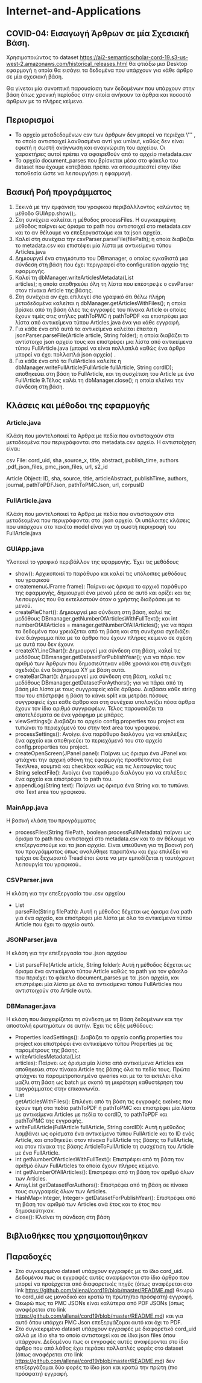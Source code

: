 # Internet-and-Applications
## COVID-04: Εισαγωγή Άρθρων σε μία Σχεσιακή Βάση.

Χρησιμοποιώντας το dataset https://ai2-semanticscholar-cord-19.s3-us-west-2.amazonaws.com/historical_releases.html θα φτιάξω μια Desktop εφαρμογή η οποία θα εισάγει τα δεδομένα που υπάρχουν για κάθε άρθρο σε μία σχεσιακή βάση. 

Θα γίνεται μία συνοπτική παρουσίαση των δεδομένων που υπάρχουν στην βάση όπως χρονική περίοδος στην οποία ανήκουν τα άρθρα και ποσοστό άρθρων με το πλήρες κείμενο.

## Περιορισμοί
* Το αρχείο μεταδεδομένων csv των άρθρων δεν μπορεί να περιέχει \\"" , το οποίο αντιστοιχεί λανθασμένα αντί για umlaut, καθώς δεν είναι εφικτή η σωστή ανάγνωση και αναγνώριση του αρχείου. Οι χαρακτήρες αυτοί πρέπει να αφαιρεθούν από το αρχείο metadata.csv
* Το αρχείο document_parses που βρίσκεται μέσα στο φάκελο του dataset που έχουμε κατεβάσει πρέπει να αποσυμπιεστεί στην ίδια τοποθεσία ώστε να λειτουργήσει η εφαρμογή.

## Βασική Ροή προγράμματος
1. Ξεκινά με την εμφάνιση του γραφικού περιβάλλλοντος καλώντας τη μέθοδο GUIApp.show();. 
2. Στη συνέχεια καλείται η μέθοδος processFiles. Η συγκεκριμένη μέθοδος παίρνει ως όρισμα το path που αντιστοιχεί στο metadata.csv και το αν θέλουμε να επεξεργαστούμε και τα json αρχεία.
3. Καλεί στη συνέχεια την csvParser.parseFile(filePath); η οποία διαβάζει το metadata.csv και επιστέφει μία λίστα με αντικείμενα τύπου Articles.java
4. Δημιουργεί ένα στιγμιότυπο του DBmanager, ο οποίος εγκαθιστά μια σύνδεση στη βάση που έχει περιγραφεί στο configuration αρχείο της εφαρμογής.
5. Καλεί τη dbManager.writeArticlesMetadata(List<Article> articles); η οποία αποθηκεύει όλη τη λίστα που επέστρεψε ο csvParser στον πίνακα Article της βάσης.
6. Στη συνέχεια αν έχει επιλεγεί στο γραφικό ότι θέλω πλήρη μεταδεδομένα καλείται η dbManager.getArticlesWithFiles(); η οποία βρίσκει από τη βάση όλες τις εγγραφές του πίνακα Article οι οποίες έχουν τιμές στις στήλες pathToPMC ή pathToPDF και επιστρέφει μια λίστα από αντικείμενα τύπου Articles.java ένα για κάθε εγγραφή.
7. Για κάθε ένα από αυτά τα αντικείμενα καλείται έπειτα η jsonParser.parseFile(Article article, String folder); η οποία διαβάζει το αντίστοιχο json αρχείο τους και επιστρέφει μια λίστα από αντικείμενα τύπου FullArticle.java (μπορεί να είναι πολλαπλά καθώς ένα άρθρο μπορεί να έχει πολλαπλά json αρχεία) . 
8. Για κάθε ένα από τα FullArticles καλείτε η dbManager.writeFullArticle(FullArticle fullArticle, String cordID); αποθηκεύει στη βάση το FullArticle, και τη συσχέτιση του Article με ένα FullArticle
9.Τέλος καλέι τη dbManager.close(); η οποία κλείνει την σύνδεση στη βάση.


## Κλάσεις και μέθοδοι της εφαρμογής

### Article.java
Κλάση που μοντελοποιεί τα Άρθρα με πεδία που αντιστοιχούν στα μεταδεομένα που περιγράφονται στο metadata.csv αρχείο. 
Η αντιστοίχηση είναι:

 csv File: cord_uid, sha ,source_x, title, abstract, publish_time, authors ,pdf_json_files, pmc_json_files, url, s2_id
 
 Article Object: ID, sha, source, title, articleAbstract, publishTime, authors, journal, pathToPDFJson, pathToPMCJson, url, corpusID
 
 
### FullArticle.java
Κλάση που μοντελοποιεί τα Άρθρα με πεδία που αντιστοιχούν στα μεταδεομένα που περιγράφονται στο .json αρχείο.
Οι υπόλοιπες κλάσεις που υπάρχουν στο πακέτο model είναι για τη σωστή περιγραφή του FullArtcle.java

### GUIApp.java
Υλοποιεί το γραφικό περιβάλλον της εφαρμογής. Έχει τις μεθόδους
  - show(): Αρχικοποιεί το παράθυρο και καλεί τις υπόλοιπες μεθόδους του γραφικού
  - createmenu(JFrame frame): Παίρνει ως όρισμα το αρχικό παράθυρο της εφαρμογής, δημιουργεί ένα μενού μέσα σε αυτό και ορίζει και τις λειτουργίες που θα εκτελεστούν όταν ο χρήστης διαδράσει με το μενού.
  - createPieChart(): Δημιουργεί μια σύνδεση στη βάση, καλεί τις μεδόθους DBmanager.getNumberOfArticlesWithFullText(); και int numberOfAllArticles = manager.getNumberOfAllArticles(); για να πάρει τα δεδομένα που χρειάζεται από τη βάση και στη συνέχεια σχεδιάζει ένα διάγραμμα πίτα με τα άρθρα που έχουν πλήρες κείμενο σε σχέση με αυτά που δεν έχουν.
  - createXYLineChart(): Δημιουργεί μια σύνδεση στη βάση, καλεί τις μεδόθους DBmanager.getDatasetForPublishYear(); για να πάρει τον αριθμό των Άρθρων που δημοσιεύτηκαν κάθε χρονιά και στη συνέχει σχεδιάζει ένα διάγραμμα ΧΥ με βάση αυτά.
  - createBarChart(): Δημιουργεί μια σύνδεση στη βάση, καλεί τις μεδόθους DBmanager.getDatasetForAythors(); για να πάρει από τη βάση μία λίστα με τους συγγραφείς κάθε άρθρου. Διαβάσει κάθε string που του επέστρεψε η βάση το κάνει split και μετράει πόσους συγγραφείς έχει κάθε άρθρο και στη συνέχεια υπολογίζει πόσα άρθρα έχουν τον ίδιο αριθμό συγγραφέων. Τέλος παρουσιάζει τα αποτελέσματα σε ένα γράφημα με μπάρες.
  - viewSettings(): Διαβάζει το αρχείο config.properties του project και τυπώνει το περιεχόμενό του στην text area του γραφικού.
  - processSettings(): Ανοίγει ένα παράθυρο διαλόγου για να επιλέξεις ένα αρχείο και αποθηκεύει το περιεχόμενό του στο αρχείο config.properties του project.
  - createOpenScreen(JPanel panel): Παίρνει ως όρισμα ένα JPanel και φτιάχνει την αρχική οθόνη της εφαρμογής προσθέτοντας ένα TextArea, κουμπιά και checkbox καθώς και τις λειτουργίες τους
  - String selectFile(): Ανοίγει ένα παράθυρο διαλόγου για να επιλέξεις ένα αρχείο και επιστρέφει το path του.
  - appendLog(String text): Παίρνει ως όρισμα ένα String και το τυπώνει στο Text area του γραφικού.

### MainApp.java
Η βασική κλάση του προγράμματος
  - processFiles(String filePath, boolean processFullMetadata) παίρνει ως όρισμα το path που αντιστοιχεί στο metadata.csv και το αν θέλουμε να επεξεργαστούμε και τα json αρχεία. Είναι υπεύθυνη για τη βασική ροή του προγράμματος όπως αναλύθηκε παραπάνω και έχω επιλέξει να τρέχει σε ξεχωριστό Tread έτσι ώστε να μην εμποδίζεται η ταυτόχρονη λειτουργία του γραφικού..
  
### CSVParser.java
Η κλάση για την επεξεργασία του .csv αρχείου
 - List<Article> parseFile(String filePath): Αυτή η μέθοδος δέχεται ως όρισμα ένα path για ένα αρχείο, και επιστρέφει μία λίστα με όλα τα αντικείμενα τύπου Article που έχει το αρχείο αυτό.
 
### JSONParser.java
Η κλάση για την επεξεργασία του .json αρχείου
 - List<FullArticle> parseFile(Article article, String folder): Αυτή η μέθοδος δέχεται ως όρισμα ένα αντικείμενο τύπου Article καθώς το path για τον φάκελο που περιέχει το φάκελο document_parses με τα .json αρχεία, και επιστρέφει μία λίστα με όλα τα αντικείμενα τύπου FullArticles που αντιστοιχούν στο Article αυτό.
  
### DBManager.java
Η κλάση που διαχειρίζεται τη σύνδεση με τη Βάση δεδομένων και την αποστολή ερωτημάτων σε αυτήν. Έχει τις εξής μεθόδους:

 - Properties loadSettings(): Διαβάζει το αρχείο config.properties του project και επιστρέφει ένα αντικείμενο τύπου Properties με τις παραμέτρους της βάσης.
 - writeArticlesMetadata(List<Article> articles): Παίρνει ως όρισμα μία λίστα από αντικείμενα Articles και αποθηκεύει στον πίνακα Article της βάσης όλα τα πεδία τους.
   Πρώτα φτιάχνει τα παραμετροποιημένα qweries και με τα τα εκτελει όλα μαζλι στη βάση ως batch με σκοπό τη μικρότερη καθυστέρηση του προγράμματος στην επικοινωνία.
 - List<Article> getArticlesWithFiles(): Επιλέγει από τη βάση τις εγγραφές εκείνες που έχουν τιμή στα πεδία pathToPDF ή pathToPMC και επιστρέφει μία λίστα με αντικείμενα Articles με πεδία το cordID, το pathToPDF και pathToPMC της εγγραφής.
 - writeFullArticle(FullArticle fullArticle, String cordID): Αυτή η μέθοδος λαμβάνει ως ορίσματα ένα αντικείμενο τύπου FullArticle και το ID ενός Article, και αποθηκεύει στον πίνακα FullArticle της βάσης το FullArticle, και στον πίνακα της βάσης ArticleToFullArticle τη συσχέτιση του Article με ένα FullArticle.
 - int getNumberOfArticlesWithFullText(): Επιστρέφει από τη βάση τον αριθμό όλων FullArticles τα οποία έχουν πλήρες κείμενο.
 - int getNumberOfAllArticles(): Επιστρέφει από τη βάση τον αριθμό όλων των Articles.
 - ArrayList<String> getDatasetForAuthors(): Επιστρέφει από τη βάση σε πίνακα τους συγγραφείς όλων των Articles.
 - HashMap<Integer, Integer> getDatasetForPublishYear(): Επιστρέφει από τη βάση τον αριθμό των Articles ανά έτος και το έτος που δημοσιεύτηκαν.
 - close(): Κλείνει τη σύνδεση στη βάση
 
## Βιβλιοθήκες που χρησιμοποιήθηκαν



## Παραδοχές 
* Στο συγκεκριμένο dataset υπάρχουν εγγραφές με το ίδιο cord_uid. Δεδομένου πως οι εγγραφές αυτές αναφέρονται στο ίδιο άρθρο που μπορεί να προέρχεται από διαφορετικές πηγές (όπως αναφέρεται στο link https://github.com/allenai/cord19/blob/master/README.md) θεωρώ το cord_uid ως μοναδικό και κρατώ τη πρώτη(πιο πρόσφατη) εγγραφή.
* Θεωρώ πως τα PMC JSONs είναι καλύτερα από PDF JSONs (όπως αναφέρεται στο link https://github.com/allenai/cord19/blob/master/README.md) και για αυτό όπου υπάρχει PMC Json επεξεργάζομαι αυτό και όχι το PDF.
* Στο συγκεκριμένο dataset υπάρχουν εγγραφές με διαφορετικό cord_uid αλλά με ίδιο sha το οποίο αντιστοιχεί και σε ίδια json files όπου υπάρχουν. Δεδομένου πως οι εγγραφές αυτές αναφέρονται στο ίδιο άρθρο που από λάθος έχει περάσει πολλαπλές φορές στο dataset (όπως αναφέρεται στο link https://github.com/allenai/cord19/blob/master/README.md) δεν επεξεργάζομαι δύο φορές το ίδιο json και κρατώ την πρώτη (πιο πρόσφατη) εγγραφή.

